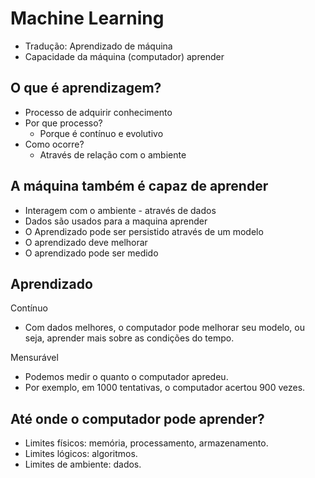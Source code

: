 # Machine Learning

- Tradução: Aprendizado de máquina
- Capacidade da máquina (computador) aprender

## O que é aprendizagem?

- Processo de adquirir conhecimento
- Por que processo?
  - Porque é contínuo e evolutivo
- Como ocorre?
  - Através de relação com o ambiente

## A máquina também é capaz de aprender

- Interagem com o ambiente - através de dados
- Dados são usados para a maquina aprender
- O Aprendizado pode ser persistido através de um modelo
- O aprendizado deve melhorar
- O aprendizado pode ser medido

## Aprendizado

Contínuo

- Com dados melhores, o computador pode melhorar seu modelo, ou seja, aprender mais sobre as condições do tempo.

Mensurável

- Podemos medir o quanto o computador apredeu.
- Por exemplo, em 1000 tentativas, o computador acertou 900 vezes.

## Até onde o computador pode aprender?

- Limites físicos: memória, processamento, armazenamento.
- Limites lógicos: algoritmos.
- Limites de ambiente: dados.

